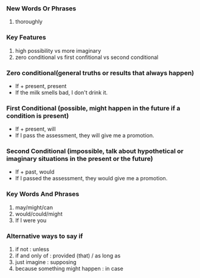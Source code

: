 ### New Words Or Phrases
1. thoroughly
### Key Features
1. high possibility vs more imaginary
2. zero conditional vs first confitional vs second conditional
### Zero conditional(general truths or results that always happen)
- If + present, present
- If the milk smells bad, I don't drink it.
### First Conditional (possible, might happen in the future if a condition is present)
- If + present, will
- If I pass the assessment, they will give me a promotion.
### Second Conditional (impossible, talk about hypothetical or imaginary situations in the present or the future)
- If + past, would
- If I passed the assessment, they would give me a promotion.
### Key Words And Phrases
1. may/might/can
2. would/could/might
3. If I were you
### Alternative ways to say if
1. if not : unless
2. if and only of : provided (that) / as long as
3. just imagine : supposing
4. because something might happen : in case
